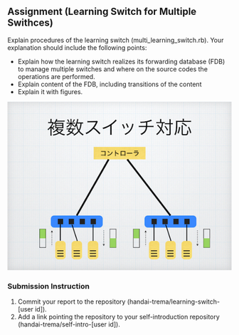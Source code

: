 ## Assignment (Learning Switch for Multiple Swithces)

Explain procedures of the learning switch (multi_learning_switch.rb).  Your explanation should include the following points:
* Explain how the learning switch realizes its forwarding database (FDB) to manage multiple switches and where on the source codes the operations are performed.
* Explain content of the FDB, including transitions of the content
* Explain it with figures.

![](multi_learning_switch.jpeg)

### Submission Instruction

1. Commit your report to the repository (handai-trema/learning-switch-[user id]).
2. Add a link pointing the repository to your self-introduction repository (handai-trema/self-intro-[user id]).
